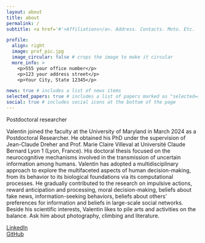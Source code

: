 ```yaml
---
layout: about
title: about
permalink: /
subtitle: <a href='#'>Affiliations</a>. Address. Contacts. Moto. Etc.

profile:
  align: right
  image: prof_pic.jpg
  image_circular: false # crops the image to make it circular
  more_info: >
    <p>555 your office number</p>
    <p>123 your address street</p>
    <p>Your City, State 12345</p>

news: true # includes a list of news items
selected_papers: true # includes a list of papers marked as "selected={true}"
social: true # includes social icons at the bottom of the page
---
```


Postdoctoral researcher

Valentin joined the faculty at the University of Maryland in March 2024 as a Postdoctoral Researcher. He obtained his PhD under the supervision of Jean-Claude Dreher and Prof. Marie Claire Villeval at Université Claude Bernard Lyon 1 (Lyon, France). His doctoral thesis focused on the neurocognitive mechanisms involved in the transmission of uncertain information among humans. Valentin has adopted a multidisciplinary approach to explore the multifaceted aspects of human decision-making, from its behavior to its biological foundations via its computational processes. He gradually contributed to the research on impulsive actions, reward anticipation and processing, moral decision-making, beliefs about fake news, information-seeking behaviors, beliefs about others' preferences for information and beliefs in large-scale social networks. Beside his scientific interests, Valentin likes to pile arts and activities on the balance. Ask him about photography, climbing and literature.

[LinkedIn](https://www.linkedin.com/in/valentin-guigon-61024a92/)   
[GitHub](https://github.com/ValentinGuigon)
